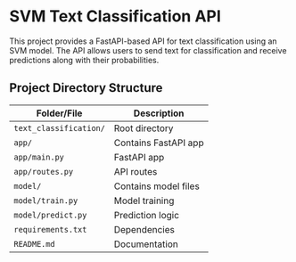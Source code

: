 # SVM Text Classification API

This project provides a FastAPI-based API for text classification using an SVM model. The API allows users to send text for classification and receive predictions along with their probabilities.

## Project Directory Structure

| Folder/File            | Description             |
|------------------------|-------------------------|
| `text_classification/`  | Root directory          |
| `app/`                  | Contains FastAPI app    |
| `app/main.py`           | FastAPI app             |
| `app/routes.py`         | API routes              |
| `model/`                | Contains model files    |
| `model/train.py`        | Model training          |
| `model/predict.py`      | Prediction logic        |
| `requirements.txt`      | Dependencies            |
| `README.md`             | Documentation           |
